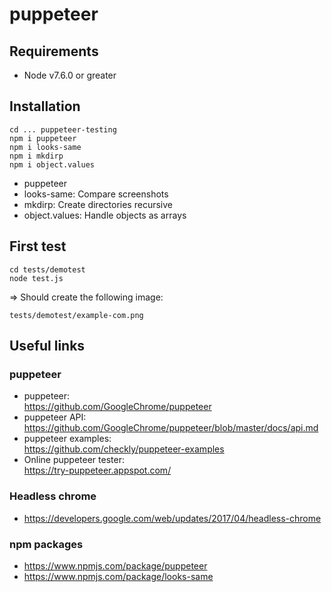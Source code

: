 # puppeteer

## Requirements

  * Node v7.6.0 or greater

## Installation

    cd ... puppeteer-testing
    npm i puppeteer
    npm i looks-same
    npm i mkdirp
    npm i object.values
    
  * puppeteer
  * looks-same: Compare screenshots
  * mkdirp: Create directories recursive
  * object.values: Handle objects as arrays
   
## First test

	cd tests/demotest
	node test.js
	
=> Should create the following image:

	tests/demotest/example-com.png

  
## Useful links

### puppeteer

  * puppeteer:<br>
    https://github.com/GoogleChrome/puppeteer  
  * puppeteer API:<br>
    https://github.com/GoogleChrome/puppeteer/blob/master/docs/api.md
  * puppeteer examples:<br>
    https://github.com/checkly/puppeteer-examples
  * Online puppeteer tester:<br> 
    https://try-puppeteer.appspot.com/
  
### Headless chrome
  
  * https://developers.google.com/web/updates/2017/04/headless-chrome
  
### npm packages

  * https://www.npmjs.com/package/puppeteer
  * https://www.npmjs.com/package/looks-same
  
  